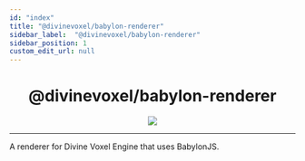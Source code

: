 ```yaml
---
id: "index"
title: "@divinevoxel/babylon-renderer"
sidebar_label:  "@divinevoxel/babylon-renderer"
sidebar_position: 1
custom_edit_url: null
---
```


<h1 align="center">
@divinevoxel/babylon-renderer
</h1>

<p align="center">
<img src="https://divine-star-software.github.io/DigitalAssets/images/logo-small.png"/>
</p>

---

A renderer for Divine Voxel Engine that uses BabylonJS.

